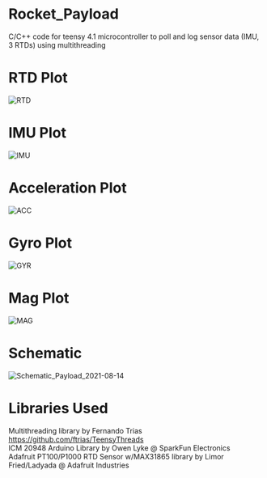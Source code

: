 # Rocket_Payload
C/C++ code for teensy 4.1 microcontroller to poll and log sensor data (IMU, 3 RTDs) using multithreading 

# RTD Plot 
![RTD](https://user-images.githubusercontent.com/33404359/129466876-585bf53b-315d-4299-883d-0c9c754bc83a.JPG)

# IMU Plot
![IMU](https://user-images.githubusercontent.com/33404359/129467033-4e8aa38c-db83-4ecd-926f-7d3d571b0804.jpg)

# Acceleration Plot 
![ACC](https://user-images.githubusercontent.com/33404359/129467042-5e4564a6-8920-44d4-bbf5-e866baaaad65.JPG)

# Gyro Plot 
![GYR](https://user-images.githubusercontent.com/33404359/129467062-f5bd9b1b-12a0-4f54-b63e-1ebc8cd224ec.jpg)

# Mag Plot
![MAG](https://user-images.githubusercontent.com/33404359/129467082-6518a433-2a82-4ee8-b767-40426fbdc436.jpg)

# Schematic 
![Schematic_Payload_2021-08-14](https://user-images.githubusercontent.com/33404359/129466893-313b346b-e958-4478-bb6f-6e1c83d26b1c.png)

# Libraries Used 

Multithreading library by Fernando Trias https://github.com/ftrias/TeensyThreads  
ICM 20948 Arduino Library by Owen Lyke @ SparkFun Electronics  
Adafruit PT100/P1000 RTD Sensor w/MAX31865 library by Limor Fried/Ladyada @ Adafruit Industries  

